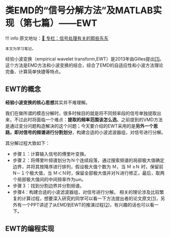 # 类EMD的“信号分解方法”及MATLAB实现（第七篇）——EWT
!!! info
    原文地址：[🔗 专栏：信号处理有关的那些东东](https://zhuanlan.zhihu.com/p/138141521)

    本文为学习笔记。

经验小波变换（empirical wavelet transform,EWT）是2013年由Gilles提出[[1]](https://doi.org/10.1109/TSP.2013.2265222)。这个方法是EMD方法和小波变换的结合，综合了EMD的自适应性和小波方法理论完备、计算简单快捷等特点。

## EWT的概念

**经验小波变换的核心思想**其实并不难理解。

我们在做所谓的模态分解时，很多时候目的就是将不同频率段的信号单独提取出来，不过此时将面临一个难点：**提取的频率范围该怎么选**。之前提到的VMD方法是通过变分问题构造解决的这个问题；今天要介绍的EWT采用的是**另外一个思路，即对信号的频谱进行分割划分**，构建合适的小波滤波器组，对信号进行分解。

其分解过程大致如下：

- 步骤１：计算输入信号的傅里叶变换。
- 步骤２：将傅里叶频谱划分为Ｎ个连续段落，通过搜索频谱的局部极大值确定边界，并将其按降序进行排列，假设极大值个数为 Ｍ，当 Ｍ ≥Ｎ 时，保留前N－１个极大值，当 Ｍ＜Ｎ时，保留全部极大值并对Ｎ进行修正，最后，取两个局部极大值间的中间频率作为ωn。
- 步骤３：找到分割边界并分割频谱。
- 步骤4：构建合适的小波滤波器组，对信号进行分解。
相关的理论涉及比较繁复的计算过程，想要深入研究的同学可以看一下方法提出者的论文原文[[1]](https://doi.org/10.1109/TSP.2013.2265222)，另外有一个PPT讲述了从EMD到EWT的推演过程[[2]](http://pdfs.semanticscholar.org/3803/d42330506aff3a5cc5eaf69cf589c9c8929b.pdf)，有兴趣的话也可以看一下。

## EWT的编程实现

